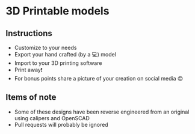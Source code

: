 # 3D Printable models

## Instructions
* Customize to your needs
* Export your hand crafted (by a :computer:) model
* Import to your 3D printing software
* Print away:heavy_exclamation_mark:
* For bonus points share a picture of your creation on social media :heart_eyes:

## Items of note
* Some of these designs have been reverse engineered from an original using calipers and OpenSCAD
* Pull requests will probably be ignored
